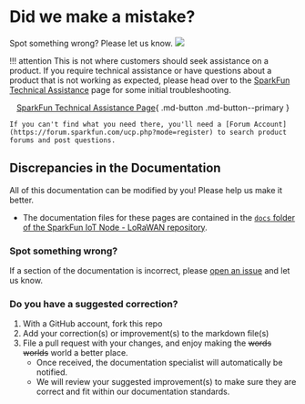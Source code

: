 # Did we make a mistake?

Spot something wrong? Please let us know. <a href="https://github.com/sparkfun/sfe-iot-node-lorawan/issues" alt="Issues"><img src="https://img.shields.io/github/issues/sparkfun/sfe-iot-node-lorawan.svg" /></a>

!!! attention
    This is not where customers should seek assistance on a product. If you require technical assistance or have questions about a product that is not working as expected, please head over to the [SparkFun Technical Assistance](https://www.sparkfun.com/technical_assistance) page for some initial troubleshooting.
    <center>
    [SparkFun Technical Assistance Page](https://www.sparkfun.com/technical_assistance){ .md-button .md-button--primary }
    </center>

    If you can't find what you need there, you'll need a [Forum Account](https://forum.sparkfun.com/ucp.php?mode=register) to search product forums and post questions.

## Discrepancies in the Documentation

All of this documentation can be modified by you! Please help us make it better.

* The documentation files for these pages are contained in the [`docs` folder of the SparkFun IoT Node - LoRaWAN repository](https://github.com/sparkfun/sfe-iot-node-lorawan/tree/main/docs).

### Spot something wrong?

If a section of the documentation is incorrect, please [open an issue](https://github.com/sparkfun/sfe-iot-node-lorawan/issues) and let us know.

### Do you have a suggested correction?

1. With a GitHub account, fork this repo
2. Add your correction(s) or improvement(s) to the markdown file(s)
3. File a pull request with your changes, and enjoy making the ~~words~~ ~~worlds~~ world a better place.
    * Once received, the documentation specialist will automatically be notified.
    * We will review your suggested improvement(s) to make sure they are correct and fit within our documentation standards.
